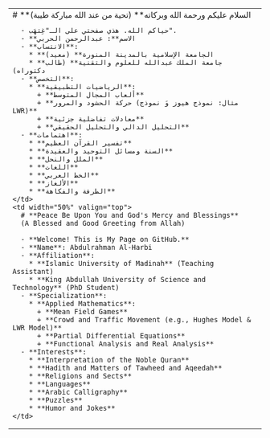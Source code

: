<table>
  <tr>
    <td width="50%" valign="top">
      # **السلام عليكم ورحمة الله وبركاته**
      (تحية من عند الله مباركة طيبة)

      - حياكم الله. هذي صفحتي على الـ"غِتهَب".
      - **الاسم**: عبدالرحمن الحربي
      - **الانتساب**:
        * **الجامعة الإسلامية بالمدينة المنورة** (معيد)
        * **جامعة الملك عبدالله للعلوم والتقنية** (طالب دكتوراه)
      - **التخصص**:
        * **الرياضيات التطبيقية**:
          + **ألعاب المجال المتوسط**
          + **حركة الحشود والمرور (مثال: نموذج هيوز وَ نموذج LWR)**
          + **معادلات تفاضلية جزئية**
          + **التحليل الدالي والتحليل الحقيقي**
      - **اهتمامات**:
        * **تفسير القرآن العظيم**
        * **السنة ومسائل التوحيد والعقيدة**
        * **الملل والنحل**
        * **اللغات**
        * **الخط العربي**
        * **الألغاز**
        * **الطرفة والفكاهة**
    </td>
    <td width="50%" valign="top">
      # **Peace Be Upon You and God's Mercy and Blessings**
      (A Blessed and Good Greeting from Allah)

      - **Welcome! This is My Page on GitHub.**
      - **Name**: Abdulrahman Al-Harbi
      - **Affiliation**:
        * **Islamic University of Madinah** (Teaching Assistant)
        * **King Abdullah University of Science and Technology** (PhD Student)
      - **Specialization**:
        * **Applied Mathematics**:
          + **Mean Field Games**
          + **Crowd and Traffic Movement (e.g., Hughes Model & LWR Model)**
          + **Partial Differential Equations**
          + **Functional Analysis and Real Analysis**
      - **Interests**:
        * **Interpretation of the Noble Quran**
        * **Hadith and Matters of Tawheed and Aqeedah**
        * **Religions and Sects**
        * **Languages**
        * **Arabic Calligraphy**
        * **Puzzles**
        * **Humor and Jokes**
    </td>
  </tr>
</table>


<!---
AM07Alharbi/AM07Alharbi is a ✨ special ✨ repository because its `README.md` (this file) appears on your GitHub profile.
You can click the Preview link to take a look at your changes.
--->
